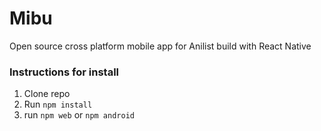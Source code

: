 # Mibu

Open source cross platform mobile app for Anilist build with React Native

### Instructions for install
1. Clone repo
2. Run `npm install`
3. run `npm web` or `npm android`
